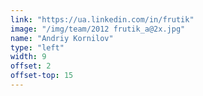 ```yaml
---
link: "https://ua.linkedin.com/in/frutik"
image: "/img/team/2012 frutik_a@2x.jpg"
name: "Andriy Kornilov"
type: "left"
width: 9
offset: 2
offset-top: 15
---
```

